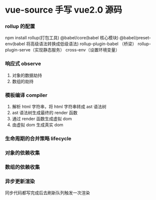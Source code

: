 # vue-source 手写 vue2.0 源码

### rollup 的配置

npm install
rollup(打包工具)
@babel/core(babel 核心模块)
@babel/preset-env(babel 将高级语法转换成低级语法)
rollup-plugin-babel （桥梁）
rollup-plugin-serve（实现静态服务）
cross-env（设置环境变量）

### 响应式 observe

1. 对象的数据劫持
2. 数组的劫持

### 模板编译 compiler

1. 解析 html 字符串，将 html 字符串转成 ast 语法树
2. ast 语法树生成最终的 render 函数
3. 通过 render 函数生成虚拟 dom
4. 由虚拟 dom 生成真实 dom

### 生命周期的合并策略 lifecycle

### 对象的依赖收集

### 数组的依赖收集

### 异步更新渲染

同步代码都写完成后去刷新队列触发一次渲染
